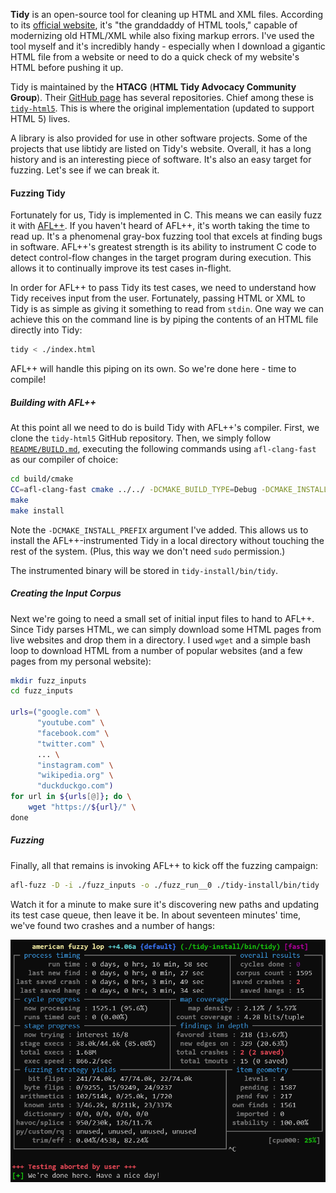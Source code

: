 **Tidy** is an open-source tool for cleaning up HTML and XML files. According to
its [official website](https://www.html-tidy.org/), it's "the granddaddy of HTML
tools," capable of modernizing old HTML/XML while also fixing markup errors.
I've used the tool myself and it's incredibly handy - especially when I download
a gigantic HTML file from a website or need to do a quick check of my website's
HTML before pushing it up. 

Tidy is maintained by the **HTACG** (**HTML Tidy Advocacy Community Group**).
Their [GitHub page](https://github.com/htacg) has several repositories. Chief
among these is [`tidy-html5`](https://github.com/htacg/tidy-html5). This is
where the original implementation (updated to support HTML 5) lives.

A library is also provided for use in other software projects. Some of the
projects that use libtidy are listed on Tidy's website. Overall, it has a long
history and is an interesting piece of software. It's also an easy target for
fuzzing. Let's see if we can break it.

#### Fuzzing Tidy

Fortunately for us, Tidy is implemented in C. This means we can easily fuzz it
with [AFL++](https://aflplus.plus). If you haven't heard of AFL++, it's worth
taking the time to read up. It's a phenomenal gray-box fuzzing tool that excels
at finding bugs in software. AFL++'s greatest strength is its ability to
instrument C code to detect control-flow changes in the target program during
execution. This allows it to continually improve its test cases in-flight.

In order for AFL++ to pass Tidy its test cases, we need to understand how Tidy
receives input from the user. Fortunately, passing HTML or XML to Tidy is as
simple as giving it something to read from `stdin`. One way we can achieve this
on the command line is by piping the contents of an HTML file directly into
Tidy:

```bash
tidy < ./index.html
```

AFL++ will handle this piping on its own. So we're done here - time to compile!

##### Building with AFL++

At this point all we need to do is build Tidy with AFL++'s compiler. First, we
clone the `tidy-html5` GitHub repository. Then, we simply follow
[`README/BUILD.md`](https://github.com/htacg/tidy-html5/blob/next/README/BUILD.md),
executing the following commands using `afl-clang-fast` as our compiler of
choice:

```bash
cd build/cmake
CC=afl-clang-fast cmake ../../ -DCMAKE_BUILD_TYPE=Debug -DCMAKE_INSTALL_PREFIX=/path/to/local/tidy-install
make
make install
```

Note the `-DCMAKE_INSTALL_PREFIX` argument I've added. This allows us to install
the AFL++-instrumented Tidy in a local directory without touching the rest of
the system. (Plus, this way we don't need `sudo` permission.)

The instrumented binary will be stored in `tidy-install/bin/tidy`.

##### Creating the Input Corpus

Next we're going to need a small set of initial input files to hand to AFL++.
Since Tidy parses HTML, we can simply download some HTML pages from live
websites and drop them in a directory. I used `wget` and a simple bash loop to
download HTML from a number of popular websites (and a few pages from my
personal website):

```bash
mkdir fuzz_inputs
cd fuzz_inputs

urls=("google.com" \
      "youtube.com" \
      "facebook.com" \
      "twitter.com" \
      ... \
      "instagram.com" \
      "wikipedia.org" \
      "duckduckgo.com")
for url in ${urls[@]}; do \
    wget "https://${url}/" \
done
```

##### Fuzzing

Finally, all that remains is invoking AFL++ to kick off the fuzzing campaign:

```bash
afl-fuzz -D -i ./fuzz_inputs -o ./fuzz_run__0 ./tidy-install/bin/tidy
```

Watch it for a minute to make sure it's discovering new paths and updating its
test case queue, then leave it be. In about seventeen minutes' time, we've found
two crashes and a number of hangs:

![The final AFL++ screen, revealing 2 crashes and 15 hangs.](/images/posts/2023-2-21-fuzzing-tidy/fuzzing_tidy_aflpp.png)

